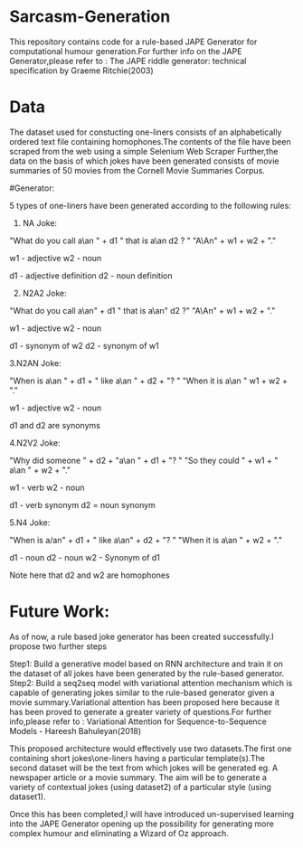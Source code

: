 # Sarcasm-Generation

This repository contains code for a rule-based JAPE Generator for computational humour generation.For further info on the JAPE Generator,please refer to :
The JAPE riddle generator: technical specification by Graeme Ritchie(2003)

# Data

The dataset used for constucting one-liners consists of an alphabetically ordered text file containing homophones.The contents of the file have been scraped from the web using a simple Selenium Web Scraper
Further,the data on the basis of which jokes have been generated consists of movie summaries of 50 movies from the Cornell Movie Summaries Corpus.

#Generator:

5 types of one-liners have been generated according to the following rules:

1. NA Joke:

"What do you call  a\an " + d1  " that is  a\an d2 ? " "A\An" + w1  + w2 + "."

w1 - adjective
w2 - noun

d1 - adjective definition
d2 - noun definition

2. N2A2 Joke:

"What do you call a\an" + d1  " that is  a\an" d2 ?"  "A\An" + w1  + w2 + "."

w1 - adjective
w2 - noun

d1 - synonym of w2
d2 - synonym of w1

3.N2AN Joke:

"When is a\an " + d1 + " like a\an " + d2 + "? "     "When it is a\an " w1 + w2 + "."

w1 - adjective
w2 - noun

d1 and d2 are synonyms

4.N2V2 Joke:

"Why did someone " + d2 + "a\an " + d1 + "? "      "So they could " + w1 + " a\an "  + w2 + "." 

w1 - verb
w2 - noun

d1 - verb synonym
d2 = noun synonym


5.N4 Joke:

"When is a/an" + d1 + " like a\an" + d2 + "? "     "When it is a\an " + w2 + "." 

d1 - noun
d2 - noun
w2 - Synonym of d1

Note here that d2 and w2 are homophones


# Future Work:

As of now, a rule based joke generator has been created successfully.I propose two further steps

Step1: Build a generative model based on RNN architecture and train it on the dataset of all jokes have been generated by the rule-based generator.
Step2: Build a seq2seq model with variational attention mechanism which is capable of generating jokes similar to the rule-based generator given a movie summary.Variational attention has been proposed here because it has been proved to generate a greater variety of questions.For further info,please refer to :
Variational Attention for Sequence-to-Sequence Models - Hareesh Bahuleyan(2018)

This proposed architecture would effectively use two datasets.The first one containing short jokes\one-liners having a particular template(s).The second dataset will be the text from which jokes will be generated eg. A newspaper article or a movie summary.
The aim will be to generate a variety of contextual jokes (using dataset2)  of a particular style (using dataset1).

Once this has been completed,I will have introduced un-supervised learning into the JAPE Generator opening up the possibility for generating more complex humour and eliminating a Wizard of Oz approach.
